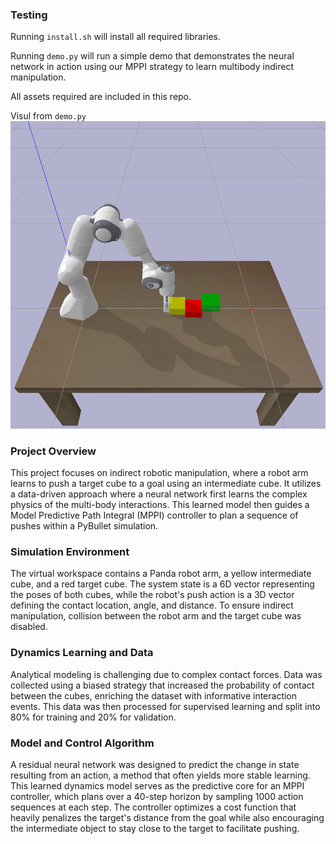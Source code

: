 ### Testing

Running `install.sh` will install all required libraries. 

Running `demo.py` will run a simple demo that demonstrates the neural network in action using our MPPI strategy to learn multibody indirect manipulation.

All assets required are included in this repo.

Visul from `demo.py`
![demo](demo_pic.png)

### Project Overview
This project focuses on indirect robotic manipulation, where a robot arm learns to push a target cube to a goal using an intermediate cube. It utilizes a data-driven approach where a neural network first learns the complex physics of the multi-body interactions. This learned model then guides a Model Predictive Path Integral (MPPI) controller to plan a sequence of pushes within a PyBullet simulation.

### Simulation Environment
The virtual workspace contains a Panda robot arm, a yellow intermediate cube, and a red target cube. The system state is a 6D vector representing the poses of both cubes, while the robot's push action is a 3D vector defining the contact location, angle, and distance. To ensure indirect manipulation, collision between the robot arm and the target cube was disabled.


### Dynamics Learning and Data
Analytical modeling is challenging due to complex contact forces. Data was collected using a biased strategy that increased the probability of contact between the cubes, enriching the dataset with informative interaction events. This data was then processed for supervised learning and split into 80% for training and 20% for validation.


### Model and Control Algorithm
A residual neural network was designed to predict the  change in state resulting from an action, a method that often yields more stable learning. This learned dynamics model serves as the predictive core for an MPPI controller, which plans over a 40-step horizon by sampling 1000 action sequences at each step. The controller optimizes a cost function that heavily penalizes the target's distance from the goal while also encouraging the intermediate object to stay close to the target to facilitate pushing.